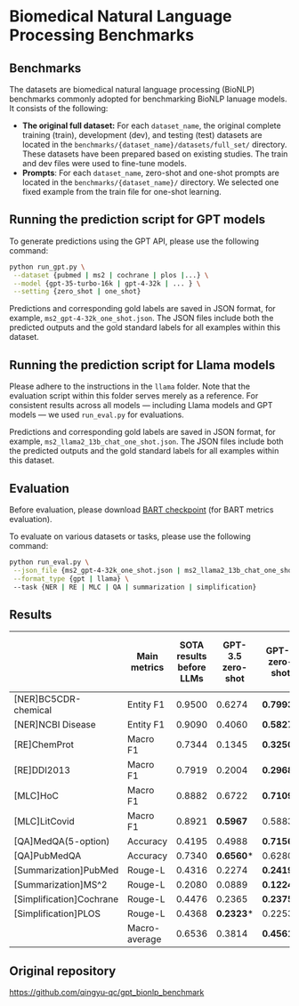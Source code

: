 # Biomedical Natural Language Processing Benchmarks


## Benchmarks
The datasets are biomedical natural language processing (BioNLP) benchmarks commonly adopted for benchmarking BioNLP lanuage models. It consists of the following:
- **The original full dataset:** For each `dataset_name`, the original complete training (train), development (dev), and testing (test) datasets are located in the `benchmarks/{dataset_name}/datasets/full_set/` directory. These datasets have been prepared based on existing studies. The train and dev files were used to fine-tune models.
- **Prompts**: For each `dataset_name`, zero-shot and one-shot prompts are located in the `benchmarks/{dataset_name}/` directory. We selected one fixed example from the train file for one-shot learning.

## Running the prediction script for GPT models

To generate predictions using the GPT API, please use the following command:

```bash
python run_gpt.py \
 --dataset {pubmed | ms2 | cochrane | plos |...} \
 --model {gpt-35-turbo-16k | gpt-4-32k | ... } \
 --setting {zero_shot | one_shot}
```
Predictions and corresponding gold labels are saved in JSON format, for example, `ms2_gpt-4-32k_one_shot.json`. The JSON files include both the predicted outputs and the gold standard labels for all examples within this dataset.

## Running the prediction script for Llama models

Please adhere to the instructions in the `llama` folder. Note that the evaluation script within this folder serves merely as a reference. For consistent results across all models — including Llama models and GPT models — we used `run_eval.py` for evaluations.

Predictions and corresponding gold labels are saved in JSON format, for example, `ms2_llama2_13b_chat_one_shot.json`. The JSON files include both the predicted outputs and the gold standard labels for all examples within this dataset.

## Evaluation

Before evaluation, please download [BART checkpoint](https://drive.google.com/u/0/uc?id=1_7JfF7KOInb7ZrxKHIigTMR4ChVET01m&export=download) (for BART metrics evaluation).

To evaluate on various datasets or tasks, please use the following command:
```bash
python run_eval.py \
 --json_file {ms2_gpt-4-32k_one_shot.json | ms2_llama2_13b_chat_one_shot.json | ...} \
 --format_type {gpt | llama} \ 
 --task {NER | RE | MLC | QA | summarization | simplification}
```


## Results

|             | Main metrics |SOTA results before LLMs | GPT-3.5 zero-shot | GPT-4 zero-shot  | LLAMA2 13B zero-shot | GPT-3.5 one-shot | GPT-4 one-shot  | LLAMA2 13B one-shot | LLAMA2 13B fine-tuned | PMC LLAMA 13B fine-tuned |
|-------------|-----|---------------------|---------|---------|------------|---------|---------|------------|------------|---------------|
| [NER]BC5CDR-chemical     | Entity F1                | 0.9500  | 0.6274  | **0.7993***    | 0.3944  | 0.7133  | **0.8327***    | 0.6276     | **0.9149**        | 0.9063        |
| [NER]NCBI Disease        | Entity F1                | 0.9090  | 0.4060  | **0.5827***    | 0.2211  | 0.4817  | **0.5988***    | 0.3811     | **0.8682***       | 0.8353        |
| [RE]ChemProt             | Macro F1                 | 0.7344  | 0.1345  | **0.3250***    | 0.1392  | 0.1280  | **0.3391***    | 0.0718     | **0.4612***       | 0.3111        |
| [RE]DDI2013              | Macro F1                 | 0.7919  | 0.2004  | **0.2968***    | 0.1305  | 0.2126  | **0.3312***    | 0.1779     | **0.6218**        | 0.5700        |
| [MLC]HoC                 | Macro F1                 | 0.8882  | 0.6722  | **0.7109***     | 0.1285  | 0.6671  | **0.7093***     | 0.3072     | **0.6957***       | 0.4221        |
| [MLC]LitCovid            | Macro F1                 | 0.8921  | **0.5967**  | 0.5883     | 0.3825  | **0.6009**  | 0.5901     | 0.4808     | **0.5725***       | 0.4273        |
| [QA]MedQA(5-option)      | Accuracy                 | 0.4195  | 0.4988  | **0.7156***    | 0.2522  | 0.5161  | **0.7439***    | 0.2899     | **0.4462***       | 0.3975        |
| [QA]PubMedQA             | Accuracy                 | 0.7340  | **0.6560*** | 0.6280     | 0.5520  | 0.4600  | **0.7100***    | 0.2660     | **0.8040***       | 0.7680        |
| [Summarization]PubMed    | Rouge-L                  | 0.4316  | 0.2274  | **0.2419***    | 0.1190  | 0.2351  | **0.2427***    | 0.0989     | **0.1857***       | 0.1684        |
| [Summarization]MS^2      | Rouge-L                  | 0.2080  | 0.0889  | **0.1224***    | 0.0948  | 0.1132  | **0.1248***    | 0.0320     | **0.0934***       | 0.0059        |
| [Simplification]Cochrane | Rouge-L                  | 0.4476  | 0.2365  | **0.2375**     | 0.2081  | **0.2447*** | 0.2385     | 0.2207     | 0.2355        | **0.2370***       |
| [Simplification]PLOS     | Rouge-L                  | 0.4368  | **0.2323*** | 0.2253     | 0.2121  | **0.2449*** | 0.2386     | 0.1836     | **0.2583**        | 0.2577        |
|                          | Macro-average            | 0.6536  | 0.3814  | **0.4561**     | 0.2362  | 0.3848  | **0.4750**     | 0.2614     | **0.5131**        | 0.4422        |


## Original repository

https://github.com/qingyu-qc/gpt_bionlp_benchmark
